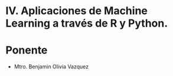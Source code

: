 # IV. Aplicaciones de Machine Learning a través de R y Python.

# Ponente
- Mtro. Benjamin Olivia Vazquez
